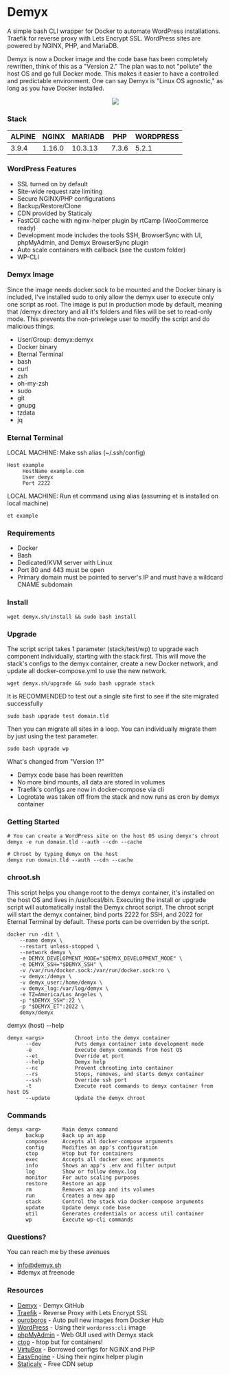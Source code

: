 
# Demyx
A simple bash CLI wrapper for Docker to automate WordPress installations. Traefik for reverse proxy with Lets Encrypt SSL. WordPress sites are powered by NGINX, PHP, and MariaDB.

Demyx is now a Docker image and the code base has been completely rewritten, think of this as a "Version 2." The plan was to not "pollute" the host OS and go full Docker mode. This makes it easier to have a controlled and predictable environment. One can say Demyx is "Linux OS agnostic," as long as you have Docker installed.

<p align="center">
<img  src="https://i.imgur.com/sYNrgFh.gif">
</p>

### Stack
ALPINE | NGINX | MARIADB | PHP | WORDPRESS
------------- | ------------- | ------------- | ------------- | -------------
3.9.4 | 1.16.0 | 10.3.13 | 7.3.6 | 5.2.1

### WordPress Features
* SSL turned on by default
* Site-wide request rate limiting
* Secure NGINX/PHP configurations
* Backup/Restore/Clone
* CDN provided by Staticaly
* FastCGI cache with nginx-helper plugin by rtCamp (WooCommerce ready)
* Development mode includes the tools SSH, BrowserSync with UI, phpMyAdmin, and Demyx BrowserSync plugin
* Auto scale containers with callback (see the custom folder)
* WP-CLI

### Demyx Image
Since the image needs docker.sock to be mounted and the Docker binary is included, I've installed sudo to only allow the demyx user to execute only one script as root. The image is put in production mode by default, meaning that /demyx directory and all it's folders and files will be set to read-only mode. This prevents the non-privelege user to modify the script and do malicious things.

* User/Group: demyx:demyx
* Docker binary
* Eternal Terminal
* bash
* curl
* zsh
* oh-my-zsh
* sudo
* git
* gnupg
* tzdata
* jq

### Eternal Terminal
LOCAL MACHINE: Make ssh alias (~/.ssh/config)
```
Host example
     HostName example.com
     User demyx
     Port 2222
```
LOCAL MACHINE: Run et command using alias (assuming et is installed on local machine)
```
et example
```

### Requirements
* Docker
* Bash
* Dedicated/KVM server with Linux
* Port 80 and 443 must be open
* Primary domain must be pointed to server's IP and must have a wildcard CNAME subdomain

### Install
```
wget demyx.sh/install && sudo bash install
```

### Upgrade
The script script takes 1 parameter (stack/test/wp) to upgrade each component individually, starting with the stack first. This will move the stack's configs to the demyx container, create a new Docker network, and update all docker-compose.yml to use the new network.
```
wget demyx.sh/upgrade && sudo bash upgrade stack
```
It is RECOMMENDED to test out a single site first to see if the site migrated successfully
```
sudo bash upgrade test domain.tld
```
Then you can migrate all sites in a loop. You can individually migrate them by just using the test parameter.
```
sudo bash upgrade wp
```

What's changed from "Version 1?"
* Demyx code base has been rewritten
* No more bind mounts, all data are stored in volumes
* Traefik's configs are now in docker-compose via cli
* Logrotate was taken off from the stack and now runs as cron by demyx container

### Getting Started
```
# You can create a WordPress site on the host OS using demyx's chroot
demyx -e run domain.tld --auth --cdn --cache

# Chroot by typing demyx on the host
demyx run domain.tld --auth --cdn --cache
```

### chroot.sh
This script helps you change root to the demyx container, it's installed on the host OS and lives in /usr/local/bin. Executing the install or upgrade script will automatically install the Demyx chroot script. The chroot script will start the demyx container, bind ports 2222 for SSH, and 2022 for Eternal Terminal by default. These ports can be overriden by the script.
```
docker run -dit \
    --name demyx \
    --restart unless-stopped \
    --network demyx \
    -e DEMYX_DEVELOPMENT_MODE="$DEMYX_DEVELOPMENT_MODE" \
    -e DEMYX_SSH="$DEMYX_SSH" \
    -v /var/run/docker.sock:/var/run/docker.sock:ro \
    -v demyx:/demyx \
    -v demyx_user:/home/demyx \
    -v demyx_log:/var/log/demyx \
    -e TZ=America/Los_Angeles \
    -p "$DEMYX_SSH":22 \
    -p "$DEMYX_ET":2022 \
    demyx/demyx
```
demyx (host) --help
```
demyx <args>          Chroot into the demyx container
      --dev           Puts demyx container into development mode
      -e              Execute demyx commands from host OS
      --et            Override et port
      --help          Demyx help
      --nc            Prevent chrooting into container
      --rs            Stops, removes, and starts demyx container
      --ssh           Override ssh port
      -t              Execute root commands to demyx container from host OS
      --update        Update the demyx chroot
```

### Commands
```
demyx <arg>       Main demyx command
      backup      Back up an app
      compose     Accepts all docker-compose arguments
      config      Modifies an app's configuration
      ctop        Htop but for containers
      exec        Accepts all docker exec arguments
      info        Shows an app's .env and filter output
      log         Show or follow demyx.log
      monitor     For auto scaling purposes
      restore     Restore an app
      rm          Removes an app and its volumes
      run         Creates a new app
      stack       Control the stack via docker-compose arguments
      update      Update demyx code base
      util        Generates credentials or access util container
      wp          Execute wp-cli commands
```

### Questions?
You can reach me by these avenues
* [info@demyx.sh](mailto:info@demyx.sh)
* #demyx at freenode

### Resources
*  [Demyx](https://github.com/demyxco/demyx) - Demyx GitHub
*  [Traefik](https://hub.docker.com/_/traefik) - Reverse Proxy with Lets Encrypt SSL
*  [ouroboros](https://hub.docker.com/r/pyouroboros/ouroboros) - Auto pull new images from Docker Hub
*  [WordPress](https://hub.docker.com/_/wordpress) - Using their `wordpress:cli` image
*  [phpMyAdmin](https://hub.docker.com/r/phpmyadmin/phpmyadmin) - Web GUI used with Demyx stack
*  [ctop](https://ctop.sh) - htop but for containers!
*  [VirtuBox](https://github.com/VirtuBox/ubuntu-nginx-web-server) - Borrowed configs for NGINX and PHP
*  [EasyEngine](https://easyengine.io/) - Using their nginx helper plugin
*  [Staticaly](https://www.staticaly.com/) - Free CDN setup

